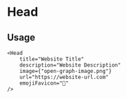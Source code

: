 # Head

## Usage

```svelte
<Head
	title="Website Title"
	description="Website Description"
	image={"open-graph-image.png"}
	url="https://website-url.com"
	emojiFavicon="🦊"
/>
```
